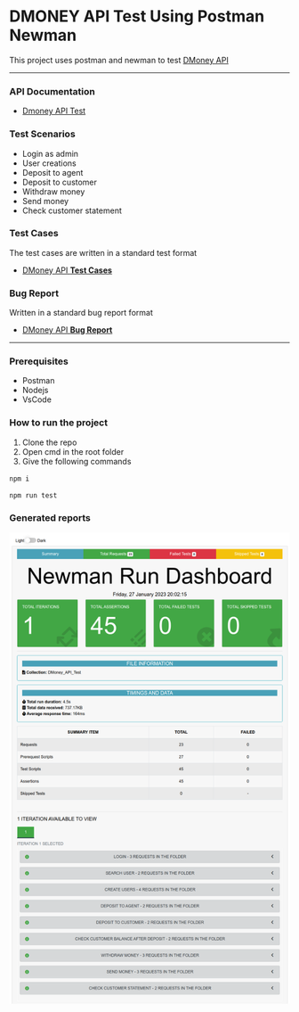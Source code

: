# DMONEY API Test Using Postman Newman

This project uses postman and newman to test [DMoney API](http://dmoney.roadtocareer.net/)

---
### API Documentation
- [Dmoney API Test](https://documenter.getpostman.com/view/12316264/2s8ZDeUKKL)



### Test Scenarios
- Login as admin
- User creations
- Deposit to agent
- Deposit to customer
- Withdraw money
- Send money
- Check customer statement


### Test Cases
The test cases are written in a standard test format
- [DMoney API **Test Cases**](https://docs.google.com/spreadsheets/d/1OfFaWJP-qYdu_CYSqt91RDGwIn1UYZ95KDtUym4f5NE/edit?usp=sharing)

### Bug Report
Written in a standard bug report format
- [DMoney API **Bug Report**](https://docs.google.com/spreadsheets/d/149HRZVbf2dHvSBUkl85E2cmW78DyTaUisMmo0xfrZso/edit?usp=sharing)
---

### Prerequisites
- Postman
- Nodejs
- VsCode

### How to run the project
1. Clone the repo
2. Open cmd in the root folder
3. Give the following commands

```
npm i
```
```
npm run test
```

### Generated reports
![report](screenshots/Newman-Summary-Report.png)
